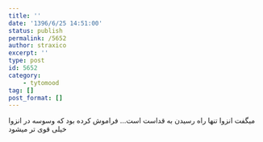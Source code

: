 ```yaml
---
title: ''
date: '1396/6/25 14:51:00'
status: publish
permalink: /5652
author: straxico
excerpt: ''
type: post
id: 5652
category:
    - tytomood
tag: []
post_format: []
---
```

میگفت انزوا تنها راه رسیدن به قداست است… فراموش کرده بود که وسوسه در انزوا خیلی قوی تر میشود